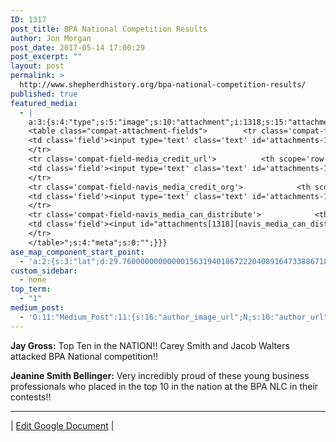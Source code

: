 ```yaml
---
ID: 1317
post_title: BPA National Competition Results
author: Jon Morgan
post_date: 2017-05-14 17:00:29
post_excerpt: ""
layout: post
permalink: >
  http://www.shepherdhistory.org/bpa-national-competition-results/
published: true
featured_media:
  - |
    a:3:{s:4:"type";s:5:"image";s:10:"attachment";i:1318;s:15:"attachment_data";a:33:{s:2:"id";i:1318;s:5:"title";s:5:"image";s:8:"filename";s:10:"image.jpeg";s:3:"url";s:68:"http://www.shepherdhistory.org/wp-content/uploads/2017/05/image.jpeg";s:4:"link";s:50:"http://www.shepherdhistory.org/?attachment_id=1318";s:3:"alt";s:0:"";s:6:"author";s:1:"1";s:11:"description";s:0:"";s:7:"caption";s:0:"";s:4:"name";s:8:"image-26";s:6:"status";s:7:"inherit";s:10:"uploadedTo";i:1317;s:4:"date";i:1494772797000;s:8:"modified";i:1494772800000;s:9:"menuOrder";i:0;s:4:"mime";s:10:"image/jpeg";s:4:"type";s:5:"image";s:7:"subtype";s:4:"jpeg";s:4:"icon";s:67:"http://www.shepherdhistory.org/wp-includes/images/media/default.png";s:13:"dateFormatted";s:12:"May 14, 2017";s:6:"nonces";a:3:{s:6:"update";s:10:"4509baf78a";s:6:"delete";s:10:"f19a1d04c6";s:4:"edit";s:10:"bd3208b721";}s:8:"editLink";s:70:"http://www.shepherdhistory.org/wp-admin/post.php?post=1318&action=edit";s:4:"meta";b:0;s:10:"authorName";s:10:"Jon Morgan";s:14:"uploadedToLink";s:70:"http://www.shepherdhistory.org/wp-admin/post.php?post=1317&action=edit";s:15:"uploadedToTitle";s:32:"BPA National Competition Results";s:15:"filesizeInBytes";i:69601;s:21:"filesizeHumanReadable";s:5:"68 KB";s:6:"height";i:720;s:5:"width";i:960;s:11:"orientation";s:9:"landscape";s:5:"sizes";a:4:{s:9:"thumbnail";a:4:{s:6:"height";i:140;s:5:"width";i:140;s:3:"url";s:76:"http://www.shepherdhistory.org/wp-content/uploads/2017/05/image-140x140.jpeg";s:11:"orientation";s:9:"landscape";}s:6:"medium";a:4:{s:6:"height";i:252;s:5:"width";i:336;s:3:"url";s:76:"http://www.shepherdhistory.org/wp-content/uploads/2017/05/image-336x252.jpeg";s:11:"orientation";s:9:"landscape";}s:5:"large";a:4:{s:6:"height";i:578;s:5:"width";i:771;s:3:"url";s:76:"http://www.shepherdhistory.org/wp-content/uploads/2017/05/image-771x578.jpeg";s:11:"orientation";s:9:"landscape";}s:4:"full";a:4:{s:3:"url";s:68:"http://www.shepherdhistory.org/wp-content/uploads/2017/05/image.jpeg";s:6:"height";i:720;s:5:"width";i:960;s:11:"orientation";s:9:"landscape";}}s:6:"compat";a:2:{s:4:"item";s:1723:"<input type="hidden" name="attachments[1318][menu_order]" value="0" /><p class="media-types media-types-required-info">Required fields are marked <span class="required">*</span></p>
    <table class="compat-attachment-fields">		<tr class='compat-field-media_credit'>			<th scope='row' class='label'><label for='attachments-1318-media_credit'><span class='alignleft'>Credit</span><br class='clear' /></label></th>
    <td class='field'><input type='text' class='text' id='attachments-1318-media_credit' name='attachments[1318][media_credit]' value=''  /></td>
    </tr>
    <tr class='compat-field-media_credit_url'>			<th scope='row' class='label'><label for='attachments-1318-media_credit_url'><span class='alignleft'>Credit URL</span><br class='clear' /></label></th>
    <td class='field'><input type='text' class='text' id='attachments-1318-media_credit_url' name='attachments[1318][media_credit_url]' value=''  /></td>
    </tr>
    <tr class='compat-field-navis_media_credit_org'>			<th scope='row' class='label'><label for='attachments-1318-navis_media_credit_org'><span class='alignleft'>Organization</span><br class='clear' /></label></th>
    <td class='field'><input type='text' class='text' id='attachments-1318-navis_media_credit_org' name='attachments[1318][navis_media_credit_org]' value=''  /></td>
    </tr>
    <tr class='compat-field-navis_media_can_distribute'>			<th scope='row' class='label'><label for='attachments-1318-navis_media_can_distribute'><span class='alignleft'>Can<br />distribute?</span><br class='clear' /></label></th>
    <td class='field'><input id="attachments[1318][navis_media_can_distribute]" name="attachments[1318][navis_media_can_distribute]" type="checkbox" value="1"  /></td>
    </tr>
    </table>";s:4:"meta";s:0:"";}}}
ase_map_component_start_point:
  - 'a:2:{s:3:"lat";d:29.760000000000001563194018672220408916473388671875;s:3:"lng";d:-95.3799999999999954525264911353588104248046875;}'
custom_sidebar:
  - none
top_term:
  - "1"
medium_post:
  - 'O:11:"Medium_Post":11:{s:16:"author_image_url";N;s:10:"author_url";N;s:11:"byline_name";N;s:12:"byline_email";N;s:10:"cross_link";s:2:"no";s:2:"id";N;s:21:"follower_notification";s:3:"yes";s:7:"license";s:19:"all-rights-reserved";s:14:"publication_id";s:12:"881fb60cdbf3";s:6:"status";s:4:"none";s:3:"url";N;}'
---
```

<b>Jay Gross:</b> Top Ten in the NATION!! Carey Smith and Jacob Walters attacked BPA National competition!!

<b>Jeanine Smith Bellinger:</b> Very incredibly proud of these young business professionals who placed in the top 10 in the nation at the BPA NLC in their contests!!

<hr />

| <a href="https://docs.google.com/document/d/1u4HN3s7MoK_ukqZttEcPU7lE9uEFIdcHMlZZWd8clHo/edit?usp=sharing">Edit Google Document</a> |